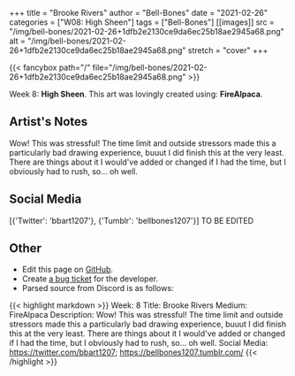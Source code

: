 +++
title =       "Brooke Rivers"
author =      "Bell-Bones"
date =        "2021-02-26"
categories =  ["W08: High Sheen"]
tags =        ["Bell-Bones"]
[[images]]
                      src = "/img/bell-bones/2021-02-26+1dfb2e2130ce9da6ec25b18ae2945a68.png"
                      alt = "/img/bell-bones/2021-02-26+1dfb2e2130ce9da6ec25b18ae2945a68.png"
                      stretch = "cover"
+++


{{< fancybox path="/" file="/img/bell-bones/2021-02-26+1dfb2e2130ce9da6ec25b18ae2945a68.png" >}}


Week 8: **High Sheen**. This art was lovingly created using: **FireAlpaca**.

## Artist's Notes

Wow! This was stressful! The time limit and outside stressors made this a particularly bad drawing experience, buuut I did finish this at the very least. There are things about it I would've added or changed if I had the time, but I obviously had to rush, so... oh well.

## Social Media

[{'Twitter': 'bbart1207'}, {'Tumblr': 'bellbones1207'}] TO BE EDITED

## Other

- Edit this page on [GitHub](https://github.com/teaminkling/web-refresh/edit/main/blog/content/blog/bell-bones-week-8-3521.md).
- Create [a bug ticket](https://github.com/teaminkling/web-refresh/issues/new?assignees=&labels=bug&template=problem-report.md&title=) for the developer.
- Parsed source from Discord is as follows:

{{< highlight markdown >}}
Week: 8
Title: Brooke Rivers
Medium: FireAlpaca
Description: Wow! This was stressful! The time limit and outside stressors made this a particularly bad drawing experience, buuut I did finish this at the very least. There are things about it I would've added or changed if I had the time, but I obviously had to rush, so... oh well.
Social Media: https://twitter.com/bbart1207; https://bellbones1207.tumblr.com/
{{< /highlight >}}